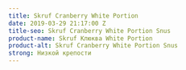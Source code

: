 ```yaml
---
title: Skruf Cranberry White Portion
date: 2019-03-29 21:17:00 Z
title-seo: Skruf Cranberry White Portion Snus
product-name: Skruf Клюква White Portion
product-alt: Skruf Cranberry White Portion Snus
strong: Низкой крепости
---
```


